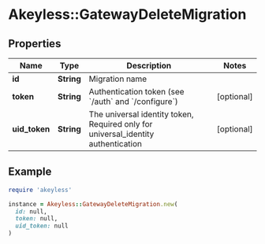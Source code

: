 # Akeyless::GatewayDeleteMigration

## Properties

| Name | Type | Description | Notes |
| ---- | ---- | ----------- | ----- |
| **id** | **String** | Migration name |  |
| **token** | **String** | Authentication token (see &#x60;/auth&#x60; and &#x60;/configure&#x60;) | [optional] |
| **uid_token** | **String** | The universal identity token, Required only for universal_identity authentication | [optional] |

## Example

```ruby
require 'akeyless'

instance = Akeyless::GatewayDeleteMigration.new(
  id: null,
  token: null,
  uid_token: null
)
```

